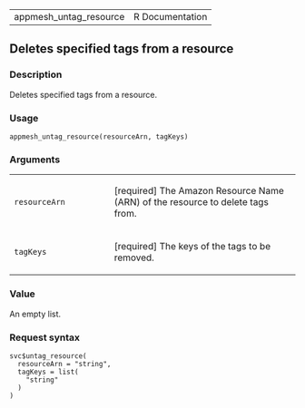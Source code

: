 <table style="width: 100%;">
<tbody>
<tr class="odd">
<td>appmesh_untag_resource</td>
<td style="text-align: right;">R Documentation</td>
</tr>
</tbody>
</table>

## Deletes specified tags from a resource

### Description

Deletes specified tags from a resource.

### Usage

    appmesh_untag_resource(resourceArn, tagKeys)

### Arguments

<table>
<colgroup>
<col style="width: 35%" />
<col style="width: 65%" />
</colgroup>
<tbody>
<tr class="odd">
<td><code
id="appmesh_untag_resource_:_resourceArn">resourceArn</code></td>
<td><p>[required] The Amazon Resource Name (ARN) of the resource to
delete tags from.</p></td>
</tr>
<tr class="even">
<td><code id="appmesh_untag_resource_:_tagKeys">tagKeys</code></td>
<td><p>[required] The keys of the tags to be removed.</p></td>
</tr>
</tbody>
</table>

### Value

An empty list.

### Request syntax

    svc$untag_resource(
      resourceArn = "string",
      tagKeys = list(
        "string"
      )
    )

